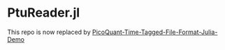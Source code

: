 # PtuReader.jl
This repo is now replaced by [PicoQuant-Time-Tagged-File-Format-Julia-Demo](https://github.com/lanceXwq/PicoQuant-Time-Tagged-File-Format-Julia-Demo)
